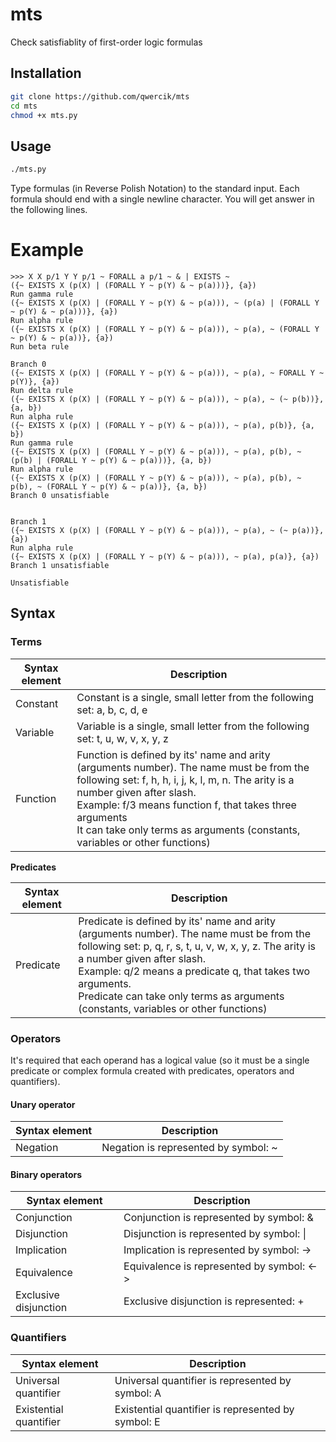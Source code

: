 # mts

Check satisfiablity of first-order logic formulas

## Installation

```bash
git clone https://github.com/qwercik/mts
cd mts
chmod +x mts.py
```

## Usage

```bash
./mts.py
```

Type formulas (in Reverse Polish Notation) to the standard input.
Each formula should end with a single newline character. You will get answer in the following lines.

# Example

```
>>> X X p/1 Y Y p/1 ~ FORALL a p/1 ~ & | EXISTS ~
({~ EXISTS X (p(X) | (FORALL Y ~ p(Y) & ~ p(a)))}, {a})
Run gamma rule
({~ EXISTS X (p(X) | (FORALL Y ~ p(Y) & ~ p(a))), ~ (p(a) | (FORALL Y ~ p(Y) & ~ p(a)))}, {a})
Run alpha rule
({~ EXISTS X (p(X) | (FORALL Y ~ p(Y) & ~ p(a))), ~ p(a), ~ (FORALL Y ~ p(Y) & ~ p(a))}, {a})
Run beta rule

Branch 0
({~ EXISTS X (p(X) | (FORALL Y ~ p(Y) & ~ p(a))), ~ p(a), ~ FORALL Y ~ p(Y)}, {a})
Run delta rule
({~ EXISTS X (p(X) | (FORALL Y ~ p(Y) & ~ p(a))), ~ p(a), ~ (~ p(b))}, {a, b})
Run alpha rule
({~ EXISTS X (p(X) | (FORALL Y ~ p(Y) & ~ p(a))), ~ p(a), p(b)}, {a, b})
Run gamma rule
({~ EXISTS X (p(X) | (FORALL Y ~ p(Y) & ~ p(a))), ~ p(a), p(b), ~ (p(b) | (FORALL Y ~ p(Y) & ~ p(a)))}, {a, b})
Run alpha rule
({~ EXISTS X (p(X) | (FORALL Y ~ p(Y) & ~ p(a))), ~ p(a), p(b), ~ p(b), ~ (FORALL Y ~ p(Y) & ~ p(a))}, {a, b})
Branch 0 unsatisfiable


Branch 1
({~ EXISTS X (p(X) | (FORALL Y ~ p(Y) & ~ p(a))), ~ p(a), ~ (~ p(a))}, {a})
Run alpha rule
({~ EXISTS X (p(X) | (FORALL Y ~ p(Y) & ~ p(a))), ~ p(a), p(a)}, {a})
Branch 1 unsatisfiable

Unsatisfiable
```

## Syntax

### Terms

| Syntax element | Description                                                  |
| -------------- | ------------------------------------------------------------ |
| Constant       | Constant is a single, small letter from the following set: a, b, c, d, e |
| Variable       | Variable is a single, small letter from the following set: t, u, w, v, x, y, z |
| Function       | Function is defined by its' name and arity (arguments number). The name must be from the following set: f, h, h, i, j, k, l, m, n. The arity is a number given after slash.<br />Example: f/3 means function f, that takes three arguments<br />It can take only terms as arguments (constants, variables or other functions) |

**Predicates**

| Syntax element | Description                                                  |
| -------------- | ------------------------------------------------------------ |
| Predicate      | Predicate is defined by its' name and arity (arguments number). The name must be from the following set: p, q, r, s, t, u, v, w, x, y, z. The arity is a number given after slash.<br />Example: q/2 means a predicate q, that takes two arguments.<br />Predicate can take only terms as arguments (constants, variables or other functions) |

### Operators

It's required that each operand has a logical value (so it must be a single predicate or complex formula created with predicates, operators and quantifiers).

#### Unary operator

| Syntax element | Description                          |
| -------------- | ------------------------------------ |
| Negation       | Negation is represented by symbol: ~ |

#### Binary operators

| Syntax element        | Description                               |
| --------------------- | ----------------------------------------- |
| Conjunction           | Conjunction is represented by symbol: &   |
| Disjunction           | Disjunction is represented by symbol: \|  |
| Implication           | Implication is represented by symbol: ->  |
| Equivalence           | Equivalence is represented by symbol: <-> |
| Exclusive disjunction | Exclusive disjunction is represented: +   |

### Quantifiers

| Syntax element         | Description                                        |
| ---------------------- | -------------------------------------------------- |
| Universal quantifier   | Universal quantifier is represented by symbol: A   |
| Existential quantifier | Existential quantifier is represented by symbol: E |


